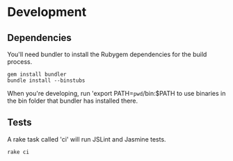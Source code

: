 
# Development

## Dependencies

You'll need bundler to install the Rubygem dependencies for the build process.

	gem install bundler
	bundle install --binstubs
	
When you're developing, run 'export PATH=`pwd`/bin:$PATH to use binaries in the bin folder that bundler has installed there. 

## Tests

A rake task called 'ci' will run JSLint and Jasmine tests.

	rake ci
	
